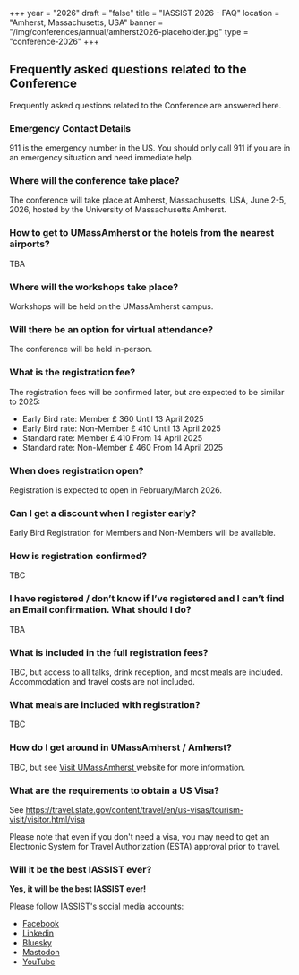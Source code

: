 +++
year = "2026"
draft = "false"
title = "IASSIST 2026 - FAQ"
location = "Amherst, Massachusetts, USA"
banner = "/img/conferences/annual/amherst2026-placeholder.jpg"
type = "conference-2026"
+++

## Frequently asked questions related to the Conference

Frequently asked questions related to the Conference are answered here.

### Emergency Contact Details

911 is the emergency number in the US. You should only call 911 if you are in an emergency situation and need immediate help.

### Where will the conference take place?

The conference will take place at Amherst, Massachusetts, USA, June 2-5, 2026, hosted by the University of Massachusetts Amherst. <!--Workshops (on 03 June) will be held on the [University West of England Bristol campus <span class="fas fa-external-link-alt"></span>](https://www.uwe.ac.uk/), and the conference sessions will be at the [Mercure Bristol Grand Hotel <span class="fas fa-external-link-alt"></span>](https://all.accor.com/hotel/A0I2/index.en.shtml).-->

### How to get to UMassAmherst or the hotels from the nearest airports?

TBA

### Where will the workshops take place?

Workshops will be held on the UMassAmherst campus.

### Will there be an option for virtual attendance?

The conference will be held in-person.

### What is the registration fee?

The registration fees will be confirmed later, but are expected to be similar to 2025:

- Early Bird rate: Member £ 360 Until 13 April 2025
- Early Bird rate: Non-Member £ 410 Until 13 April 2025
- Standard rate: Member £ 410 From 14 April 2025
- Standard rate: Non-Member £ 460 From 14 April 2025

### When does registration open?

Registration is expected to open in February/March 2026.

### Can I get a discount when I register early?

Early Bird Registration for Members and Non-Members will be available.

### How is registration confirmed?

TBC

### I have registered / don’t know if I’ve registered and I can’t find an Email confirmation. What should I do?

TBA

### What is included in the full registration fees?

TBC, but access to all talks, drink reception, and most meals are included. Accommodation and travel costs are not included.

### What meals are included with registration?

TBC

### How do I get around in UMassAmherst / Amherst?

TBC, but see [Visit UMassAmherst <span class="fas fa-external-link-alt"></span>](https://www.umass.edu/admissions/undergraduate-admissions/visit) website for more information.

<!--
See [A guide to taking the bus in Bristol <span class="fas fa-external-link-alt"></span>](https://visitbristol.co.uk/blog/post/a-guide-to-taking-the-bus-in-bristol/) by Visit Bristol. The best way to buy your bus tickets is via the [First Bus app <span class="fas fa-external-link-alt"></span>](https://www.firstbus.co.uk/buy-tickets/ways-pay/first-bus-app). For train travellers the [PlusBus <span class="fas fa-external-link-alt"></span>](https://www.gwr.com/your-tickets/ways-to-save/combined-train-and-bus-tickets) is a discounted bus pass that you can buy with your train ticket.

Alternatively, you can get Uber or [hail a taxi <span class="fas fa-external-link-alt"></span>](https://travelwest.info/bristol-taxis/)

You can also [hire bikes and scooters <span class="fas fa-external-link-alt"></span>](https://www.tier.app/en/) to get around locally.
-->

<!--
### What if I have limited mobility in travelling between venues? 

Most of the venues are fairly close together in the city centre but note that Bristol is quite hilly. For information on accessing bus, train and taxi travel in Bristol, especially if you are a wheelchair user, this link may be useful: [Accessible Travel in Bristol <span class="fas fa-external-link-alt"></span>](https://visitbristol.co.uk/plan-your-visit/accessibility-information/accessible-travel/).

### When will the registration desk be available on site to pick up my badge?

Registration will be held at the Mercure Bristol Grand Hotel as follows:

- Wednesday 04 June   08.45 – 16.00
- Thursday 05 June  08.45 – 16.00
- Friday 06 June 08.45 – 12.00

### What is the registration cancellation policy?

All payments are in GBP £ and are non-refundable. However, exceptions for visa-required situations may be possible, please contact us at iassist2025 ( at ) uwe.ac.uk. 

### How do I add my presentation to the conference archive? 

Detailed instructions will be provided later. All presenters are asked to upload their presentation files to IASSIST 2025 conference community on Zenodo, or ask the the IASSIST Communications team to do it for them. 
-->
<!--
All presenters are encouraged to upload a copy of their presentation to the IASSIST 2024 Zenodo Conference Community by following these steps:

- Go to the Zenodo community at https://zenodo.org/communities/iassist2025
- Follow these [instructions for adding materials (PDF)](/conferences/iassist2025/recommended-presentation-metadata-in-zenodo-2025.pdf)
- Please note you will need to create a Zenodo account if you don't already have one. Zenodo is integrated with several other systems such as ORCID and GitHub for easy access.
- If you have issues with uploading your file(s), volunteers at the registration desk during the conference can assist you. Alternatively, you can email programme@lists.iassistdata.org
-->
<!--
### What platform will be used for at-conference synchronous communication?

TBA
-->

### What are the requirements to obtain a US Visa? 

See https://travel.state.gov/content/travel/en/us-visas/tourism-visit/visitor.html/visa

Please note that even if you don't need a visa, you may need to get an Electronic System for Travel Authorization (ESTA) approval prior to travel.

<!--See [Visa and Travel page](/conferences/iassist2025/visa-and-travel/).-->

<!--
### What is the hotel cost? How do I make hotel reservations? 

When you book with the conference venue directly, and use the code IASSIST2025, the rate of £155.00 per room per night (including breakfast and VAT). This preferential rate cannot be booked through a third-party agent or hotel website.

See [Hotel and accommodations](/conferences/iassist2025/conference-hotel-and-accommodation) for detailed instructions.

### Is there any alternative accommodation?

You may wish to do your own searches on Google Maps or sites such as tripadvisor, Premier Inn and Airbnb.

### Are major Credit Cards accepted everywhere? 

Most major credit card are accepted, but smaller stores may only accept Visa and Mastercard. 

### How can I receive regular updates about the conference? 

Once you have registered, we will send you updates via Email. We will still be updating this website and our social media so please follow those too!
-->
 
### Will it be the best IASSIST ever?

**Yes, it will be the best IASSIST ever!**

Please follow IASSIST's social media accounts:

- [Facebook <span class="fas fa-external-link-alt"></span>](https://www.facebook.com/iassistdata/)
- [Linkedin <span class="fas fa-external-link-alt"></span>](https://www.linkedin.com/company/iassistdata)
- [Bluesky <span class="fas fa-external-link-alt"></span>](https://bsky.app/profile/iassistdata.bsky.social)
- [Mastodon <span class="fas fa-external-link-alt"></span>](https://mastodon.social/@iassistdata)
- [YouTube <span class="fas fa-external-link-alt"></span>](https://www.youtube.com/channel/UC315efmsReDcFbWHpWBmb9g)
